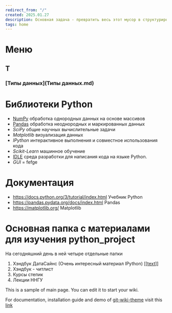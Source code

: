 ```yaml
---
redirect_from: "/"
created: 2025.01.27
description: Основная задача - превратить весь этот мусор в структурированную базу знаний
tags: home
---
```

# Меню
## Т
### [Типы данных](Типы данных.md)

# Библиотеки Python
- [NumPy](NumPy.md) обработка однородных данных на основе массивов
- [Pandas](Pandas.md) обработка неоднородных и маркированных данных
- _SciPy_ общие научных вычислительные задачи
- _Matplotlib_ визуализация данных
- _IPython_ интерактивное выполнения и совместное использования кода
- _Scikit-Learn_ машинное обучение
- [IDLE](IDLE.md) среда разработки для написания кода на языке Python. 
- *GUI* = fefge

# Документация
- https://docs.python.org/3/tutorial/index.html Учебник Python
- https://pandas.pydata.org/docs/index.html Pandas
- https://matplotlib.org/ Matplotlib

# Основная папка с материалами для изучения python_project
На сегодняшний день в ней четыре отдельные папки
1. Хэндбук ДатаСайнс  (Очень интерeсный материал IPython) [[[text](PythonDataSainceHandbook)]]
2. Хэндбук - читлист
3. Курсы степик
4. Лекции ННГУ


This is a sample of main page. You can edit it to start your wiki.

For documentation, installation guide and demo of [git-wiki-theme](git-wiki-theme) visit this [link](http://drassil.github.io/git-wiki/)

